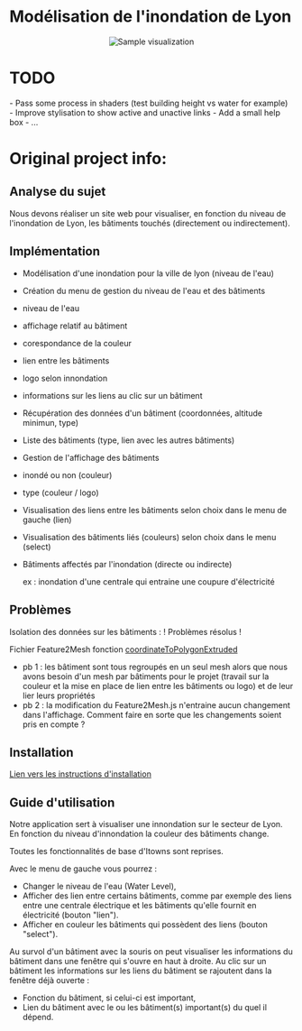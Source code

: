 <h1>Modélisation de l'inondation de Lyon</h1>

<p align="center">
<img src="https://i.imgflip.com/2d25fn.gif" alt="Sample visualization">
</p>

<h1>TODO</h1>
- Pass some process in shaders (test building height vs water for example)
- Improve stylisation to show active and unactive links 
- Add a small help box
- ...

<h1> Original project info: </h1>
<h2>Analyse du sujet</h2>

Nous devons réaliser un site web pour visualiser, en fonction du niveau de l'inondation de Lyon, les bâtiments touchés (directement ou indirectement).

<h2>Implémentation</h2>

- Modélisation d'une inondation pour la ville de lyon (niveau de l'eau)

- Création du menu de gestion du niveau de l'eau et des bâtiments
 - niveau de l'eau
 - affichage relatif au bâtiment
  - corespondance de la couleur
  - lien entre les bâtiments
  - logo selon innondation
  - informations sur les liens au clic sur un bâtiment

- Récupération des données d'un bâtiment (coordonnées, altitude minimun, type)

- Liste des bâtiments (type, lien avec les autres bâtiments)

- Gestion de l'affichage des bâtiments
 - inondé ou non (couleur)
 - type (couleur / logo)
 
- Visualisation des liens entre les bâtiments selon choix dans le menu de gauche (lien)

- Visualisation des bâtiments liés (couleurs) selon choix dans le menu (select)

- Bâtiments affectés par l'inondation (directe ou indirecte) 

    ex : inondation d'une centrale qui entraine une coupure d'électricité

<h2>Problèmes</h2>

Isolation des données sur les bâtiments : ! Problèmes résolus !

Fichier Feature2Mesh fonction [coordinateToPolygonExtruded](https://github.com/iTowns/itowns/blob/master/src/Renderer/ThreeExtended/Feature2Mesh.js#L241-L284)

- pb 1 : les bâtiment sont tous regroupés en un seul mesh alors que nous avons besoin d'un mesh par bâtiments pour le projet (travail sur la couleur et la mise en place de lien entre les bâtiments ou logo) et de leur lier leurs propriétés
- pb 2 : la modification du Feature2Mesh.js n'entraine aucun changement dans l'affichage. Comment faire en sorte que les changements soient pris en compte ?

<h2>Installation</h2>

[Lien vers les instructions d'installation](https://gitlab.com/LSchlegel/itowns_inondation/blob/master/BUILDING.md)

<h2>Guide d'utilisation</h2>

Notre application sert à visualiser une innondation sur le secteur de Lyon. En fonction du niveau d'innondation la couleur des bâtiments change.

Toutes les fonctionnalités de base d'Itowns sont reprises.

Avec le menu de gauche vous pourrez :
- Changer le niveau de l'eau (Water Level),
- Afficher des lien entre certains bâtiments, comme par exemple des liens entre une centrale électrique et les bâtiments qu'elle fournit en électricité (bouton "lien").
- Afficher en couleur les bâtiments qui possèdent des liens (bouton "select").

Au survol d'un bâtiment avec la souris on peut visualiser les informations du bâtiment dans une fenêtre qui s'ouvre en haut à droite. Au clic sur un bâtiment les informations sur les liens du bâtiment se rajoutent dans la fenêtre déjà ouverte :
- Fonction du bâtiment, si celui-ci est important,
- Lien du bâtiment avec le ou les bâtiment(s) important(s) du quel il dépend.
